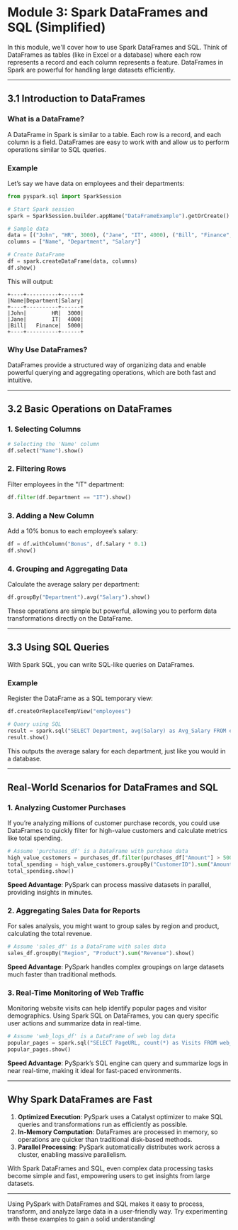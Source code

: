 
# Module 3: Spark DataFrames and SQL (Simplified)

In this module, we'll cover how to use Spark DataFrames and SQL. Think of DataFrames as tables (like in Excel or a database) where each row represents a record and each column represents a feature. DataFrames in Spark are powerful for handling large datasets efficiently.

---

## 3.1 Introduction to DataFrames

### What is a DataFrame?

A DataFrame in Spark is similar to a table. Each row is a record, and each column is a field. DataFrames are easy to work with and allow us to perform operations similar to SQL queries.

### Example

Let’s say we have data on employees and their departments:

```python
from pyspark.sql import SparkSession

# Start Spark session
spark = SparkSession.builder.appName("DataFrameExample").getOrCreate()

# Sample data
data = [("John", "HR", 3000), ("Jane", "IT", 4000), ("Bill", "Finance", 5000)]
columns = ["Name", "Department", "Salary"]

# Create DataFrame
df = spark.createDataFrame(data, columns)
df.show()
```

This will output:

```
+----+----------+------+
|Name|Department|Salary|
+----+----------+------+
|John|        HR|  3000|
|Jane|        IT|  4000|
|Bill|   Finance|  5000|
+----+----------+------+
```

### Why Use DataFrames?

DataFrames provide a structured way of organizing data and enable powerful querying and aggregating operations, which are both fast and intuitive.

---

## 3.2 Basic Operations on DataFrames

### 1. Selecting Columns

```python
# Selecting the 'Name' column
df.select("Name").show()
```

### 2. Filtering Rows

Filter employees in the "IT" department:

```python
df.filter(df.Department == "IT").show()
```

### 3. Adding a New Column

Add a 10% bonus to each employee’s salary:

```python
df = df.withColumn("Bonus", df.Salary * 0.1)
df.show()
```

### 4. Grouping and Aggregating Data

Calculate the average salary per department:

```python
df.groupBy("Department").avg("Salary").show()
```

These operations are simple but powerful, allowing you to perform data transformations directly on the DataFrame.

---

## 3.3 Using SQL Queries

With Spark SQL, you can write SQL-like queries on DataFrames.

### Example

Register the DataFrame as a SQL temporary view:

```python
df.createOrReplaceTempView("employees")

# Query using SQL
result = spark.sql("SELECT Department, avg(Salary) as Avg_Salary FROM employees GROUP BY Department")
result.show()
```

This outputs the average salary for each department, just like you would in a database.

---

## Real-World Scenarios for DataFrames and SQL

### 1. Analyzing Customer Purchases

If you’re analyzing millions of customer purchase records, you could use DataFrames to quickly filter for high-value customers and calculate metrics like total spending.

```python
# Assume 'purchases_df' is a DataFrame with purchase data
high_value_customers = purchases_df.filter(purchases_df["Amount"] > 5000)
total_spending = high_value_customers.groupBy("CustomerID").sum("Amount")
total_spending.show()
```

**Speed Advantage**: PySpark can process massive datasets in parallel, providing insights in minutes.

### 2. Aggregating Sales Data for Reports

For sales analysis, you might want to group sales by region and product, calculating the total revenue.

```python
# Assume 'sales_df' is a DataFrame with sales data
sales_df.groupBy("Region", "Product").sum("Revenue").show()
```

**Speed Advantage**: PySpark handles complex groupings on large datasets much faster than traditional methods.

### 3. Real-Time Monitoring of Web Traffic

Monitoring website visits can help identify popular pages and visitor demographics. Using Spark SQL on DataFrames, you can query specific user actions and summarize data in real-time.

```python
# Assume 'web_logs_df' is a DataFrame of web log data
popular_pages = spark.sql("SELECT PageURL, count(*) as Visits FROM web_logs_df GROUP BY PageURL ORDER BY Visits DESC")
popular_pages.show()
```

**Speed Advantage**: PySpark’s SQL engine can query and summarize logs in near real-time, making it ideal for fast-paced environments.

---

## Why Spark DataFrames are Fast

1. **Optimized Execution**: PySpark uses a Catalyst optimizer to make SQL queries and transformations run as efficiently as possible.
2. **In-Memory Computation**: DataFrames are processed in memory, so operations are quicker than traditional disk-based methods.
3. **Parallel Processing**: PySpark automatically distributes work across a cluster, enabling massive parallelism.

With Spark DataFrames and SQL, even complex data processing tasks become simple and fast, empowering users to get insights from large datasets.

---

Using PySpark with DataFrames and SQL makes it easy to process, transform, and analyze large data in a user-friendly way. Try experimenting with these examples to gain a solid understanding!
